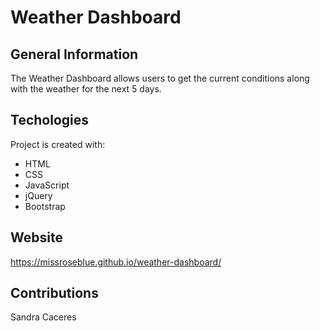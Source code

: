 # Weather Dashboard

## General Information
The Weather Dashboard allows users to get the current conditions along with the weather for the next 5 days.

## Techologies
Project is created with:
* HTML
* CSS
* JavaScript
* jQuery
* Bootstrap

## Website
https://missroseblue.github.io/weather-dashboard/

## Contributions
Sandra Caceres

